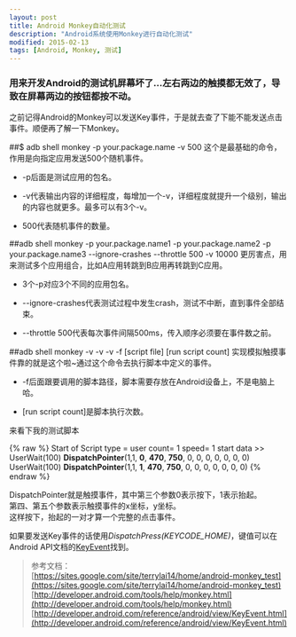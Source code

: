 ```yaml
---
layout: post
title: Android Monkey自动化测试
description: "Android系统使用Monkey进行自动化测试"
modified: 2015-02-13
tags: [Android, Monkey, 测试]
---
```


### 用来开发Android的测试机屏幕坏了…左右两边的触摸都无效了，导致在屏幕两边的按钮都按不动。<br/>
之前记得Android的Monkey可以发送Key事件，于是就去查了下能不能发送点击事件。顺便再了解一下Monkey。

##$ adb shell monkey -p your.package.name -v 500
这个是最基础的命令，作用是向指定应用发送500个随机事件。

 * -p后面是测试应用的包名。
 
 * -v代表输出内容的详细程度，每增加一个-v，详细程度就提升一个级别，输出的内容也就更多。最多可以有3个-v。
 
 * 500代表随机事件的数量。

##adb shell monkey -p your.package.name1 -p your.package.name2 -p your.package.name3 --ignore-crashes --throttle 500 -v 10000 
更厉害点，用来测试多个应用组合，比如A应用转跳到B应用再转跳到C应用。

 * 3个-p对应3个不同的应用包名。
 
 * --ignore-crashes代表测试过程中发生crash，测试不中断，直到事件全部结束。
 
 * --throttle 500代表每次事件间隔500ms，传入顺序必须要在事件数之前。

##adb shell monkey -v -v -v -f [script file] [run script count]
实现模拟触摸事件靠的就是这个啦~通过这个命令去执行脚本中定义的事件。

 * -f后面跟要调用的脚本路径，脚本需要存放在Android设备上，不是电脑上哈。
 
 * [run script count]是脚本执行次数。

来看下我的测试脚本

{% raw %}
	Start of Script
	type = user
	count= 1
	speed= 1
	start data >>
	UserWait(100)
	**DispatchPointer**(1,1, **0**, **470**, **750**, 0, 0, 0, 0, 0, 0, 0)
	UserWait(100)
	**DispatchPointer**(1,1, **1**, **470**, **750**, 0, 0, 0, 0, 0, 0, 0)
{% endraw %}

DispatchPointer就是触摸事件，其中第三个参数0表示按下，1表示抬起。<br/>
第四、第五个参数表示触摸事件的x坐标，y坐标。<br/>
这样按下，抬起的一对才算一个完整的点击事件。

如果要发送Key事件的话使用*DispatchPress(KEYCODE_HOME)*，键值可以在Android API文档的[KeyEvent](http://developer.android.com/reference/android/view/KeyEvent.html)找到。

>参考文档：<br/>
[https://sites.google.com/site/terrylai14/home/android-monkey_test](https://sites.google.com/site/terrylai14/home/android-monkey_test)
[http://developer.android.com/tools/help/monkey.html](http://developer.android.com/tools/help/monkey.html)
[http://developer.android.com/reference/android/view/KeyEvent.html](http://developer.android.com/reference/android/view/KeyEvent.html)
